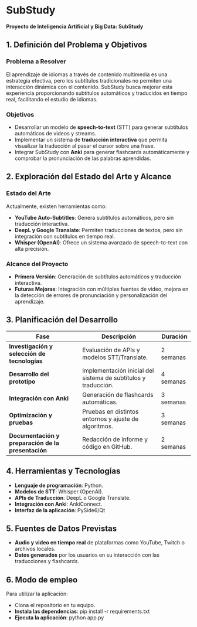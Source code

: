# SubStudy

**Proyecto de Inteligencia Artificial y Big Data: SubStudy**

## 1. Definición del Problema y Objetivos

### Problema a Resolver
El aprendizaje de idiomas a través de contenido multimedia es una estrategia efectiva, pero los subtítulos tradicionales no permiten una interacción dinámica con el contenido. SubStudy busca mejorar esta experiencia proporcionando subtítulos automáticos y traducidos en tiempo real, facilitando el estudio de idiomas.

### Objetivos
- Desarrollar un modelo de **speech-to-text** (STT) para generar subtítulos automáticos de videos y streams.
- Implementar un sistema de **traducción interactiva** que permita visualizar la traducción al pasar el cursor sobre una frase.
- Integrar SubStudy con **Anki** para generar flashcards automáticamente y comprobar la pronunciación de las palabras aprendidas.

## 2. Exploración del Estado del Arte y Alcance

### Estado del Arte
Actualmente, existen herramientas como:
- **YouTube Auto-Subtitles**: Genera subtítulos automáticos, pero sin traducción interactiva.
- **DeepL y Google Translate**: Permiten traducciones de textos, pero sin integración con subtítulos en tiempo real.
- **Whisper (OpenAI)**: Ofrece un sistema avanzado de speech-to-text con alta precisión.

### Alcance del Proyecto
- **Primera Versión**: Generación de subtítulos automáticos y traducción interactiva.
- **Futuras Mejoras**: Integración con múltiples fuentes de video, mejora en la detección de errores de pronunciación y personalización del aprendizaje.

## 3. Planificación del Desarrollo

| Fase | Descripción | Duración |
|---|---|---|
| **Investigación y selección de tecnologías** | Evaluación de APIs y modelos STT/Translate. | 2 semanas |
| **Desarrollo del prototipo** | Implementación inicial del sistema de subtítulos y traducción. | 4 semanas |
| **Integración con Anki** | Generación de flashcards automáticas. | 3 semanas |
| **Optimización y pruebas** | Pruebas en distintos entornos y ajuste de algoritmos. | 3 semanas |
| **Documentación y preparación de la presentación** | Redacción de informe y código en GitHub. | 2 semanas |

## 4. Herramientas y Tecnologías

- **Lenguaje de programación**: Python.
- **Modelos de STT**: Whisper (OpenAI).
- **APIs de Traducción**: DeepL o Google Translate.
- **Integración con Anki**: AnkiConnect.
- **Interfaz de la aplicación**: PySide6/Qt

## 5. Fuentes de Datos Previstas

- **Audio y video en tiempo real** de plataformas como YouTube, Twitch o archivos locales.
- **Datos generados** por los usuarios en su interacción con las traducciones y flashcards.

## 6. Modo de empleo
Para utilizar la aplicación:
- Clona el repositorio en tu equipo.
- **Instala las dependencias**: pip install -r requirements.txt
- **Ejecuta la aplicación**: python app.py